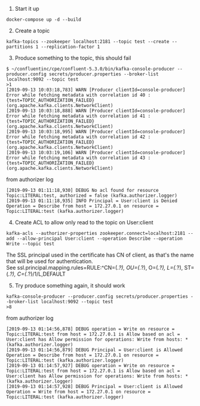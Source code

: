 1. Start it up
```
docker-compose up -d --build
```

2. Create a topic
```
kafka-topics --zookeeper localhost:2181 --topic test --create --partitions 1 --replication-factor 1
```

3. Produce something to the topic, this should fail
```
$ ~/confluentinc/cpe/confluent-5.3.0/bin/kafka-console-producer --producer.config secrets/producer.properties --broker-list localhost:9092 --topic test
>1
[2019-09-13 10:03:18,783] WARN [Producer clientId=console-producer] Error while fetching metadata with correlation id 40 : {test=TOPIC_AUTHORIZATION_FAILED} (org.apache.kafka.clients.NetworkClient)
[2019-09-13 10:03:18,888] WARN [Producer clientId=console-producer] Error while fetching metadata with correlation id 41 : {test=TOPIC_AUTHORIZATION_FAILED} (org.apache.kafka.clients.NetworkClient)
[2019-09-13 10:03:18,995] WARN [Producer clientId=console-producer] Error while fetching metadata with correlation id 42 : {test=TOPIC_AUTHORIZATION_FAILED} (org.apache.kafka.clients.NetworkClient)
[2019-09-13 10:03:19,106] WARN [Producer clientId=console-producer] Error while fetching metadata with correlation id 43 : {test=TOPIC_AUTHORIZATION_FAILED} (org.apache.kafka.clients.NetworkClient)
```

from authorizer log
```
[2019-09-13 01:11:18,930] DEBUG No acl found for resource Topic:LITERAL:test, authorized = false (kafka.authorizer.logger)
[2019-09-13 01:11:18,935] INFO Principal = User:client is Denied Operation = Describe from host = 172.27.0.1 on resource = Topic:LITERAL:test (kafka.authorizer.logger)
```

4. Create ACL to allow only read to the topic on User:client
```
kafka-acls --authorizer-properties zookeeper.connect=localhost:2181 --add --allow-principal User:client --operation Describe --operation Write --topic test
```

The SSL principal used in the certificate has CN of client, as that's the name that will be used for authentication.  
See ssl.principal.mapping.rules=RULE:^CN=(.*?), OU=(.*?), O=(.*?), L=(.*?), ST=(.*?), C=(.*?)$/$1/L,DEFAULT


5. Try produce something again, it should work
```
kafka-console-producer --producer.config secrets/producer.properties --broker-list localhost:9092 --topic test
>8
```

from authorizer log
```
[2019-09-13 01:14:56,878] DEBUG operation = Write on resource = Topic:LITERAL:test from host = 172.27.0.1 is Allow based on acl = User:client has Allow permission for operations: Write from hosts: * (kafka.authorizer.logger)
[2019-09-13 01:14:56,879] DEBUG Principal = User:client is Allowed Operation = Describe from host = 172.27.0.1 on resource = Topic:LITERAL:test (kafka.authorizer.logger)
[2019-09-13 01:14:57,927] DEBUG operation = Write on resource = Topic:LITERAL:test from host = 172.27.0.1 is Allow based on acl = User:client has Allow permission for operations: Write from hosts: * (kafka.authorizer.logger)
[2019-09-13 01:14:57,928] DEBUG Principal = User:client is Allowed Operation = Write from host = 172.27.0.1 on resource = Topic:LITERAL:test (kafka.authorizer.logger)
```
